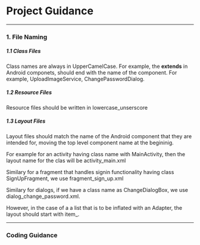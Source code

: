 # Project Guidance

---

### 1. File Naming
##### 1.1 Class Files
Class names are always in UpperCamelCase.
For example, the **extends** in Android componets, should end with the name of the component. For example, UploadImageService, ChangePasswordDialog.

##### 1.2 Resource Files
Resource files should be written in lowercase_unserscore

##### 1.3 Layout Files

Layout files should match the name of the Android component that they are intended for, moving the top level component name at the begininig.

For example for an activity having class name with MainActivity, then the layout name for the clas will be activity_main.xml

Similary for a fragment that handles signin functionality having class SignUpFragment, we use fragment_sign_up.xml

Similary for dialogs, if we have a class name as ChangeDialogBox, we use dialog_change_password.xml.

However, in the case of a a list that is to be inflated with an Adapter, the layout should start with item_.

---
### Coding Guidance

